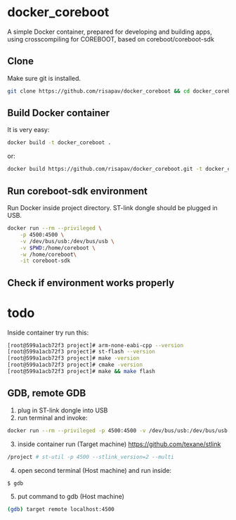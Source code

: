 # docker_coreboot
A simple Docker container, prepared for developing and building apps, using crosscompiling for COREBOOT, based on coreboot/coreboot-sdk


## Clone

Make sure git is installed.
```sh
git clone https://github.com/risapav/docker_coreboot && cd docker_coreboot
```

## Build Docker container

It is very easy:

```sh
docker build -t docker_coreboot .
```

or:

```sh
docker build https://github.com/risapav/docker_coreboot.git -t docker_coreboot
```

## Run coreboot-sdk environment

Run Docker inside project directory. ST-link dongle should be plugged in USB.

```sh
docker run --rm --privileged \
	-p 4500:4500 \
	-v /dev/bus/usb:/dev/bus/usb \
	-v $PWD:/home/coreboot \
	-w /home/coreboot\
	-it coreboot-sdk
```
## Check if environment works properly

# todo

Inside container try run this:

```sh
[root@599a1acb72f3 project]# arm-none-eabi-cpp --version
[root@599a1acb72f3 project]# st-flash --version
[root@599a1acb72f3 project]# make -version
[root@599a1acb72f3 project]# cmake -version
[root@599a1acb72f3 project]# make && make flash
```

## GDB, remote GDB

1. plug in ST-link dongle into USB
2. run terminal and invoke:
```sh
docker run --rm --privileged -p 4500:4500 -v /dev/bus/usb:/dev/bus/usb -v $PWD:/project -w /project -it coreboot-sdk
```
3. inside container run (Target machine)
https://github.com/texane/stlink
```sh
/project # st-util -p 4500 --stlink_version=2 --multi
```
4. open second terminal (Host machine) and run inside:
```sh
$ gdb
```
5. put command to gdb (Host machine)
```sh
(gdb) target remote localhost:4500
```


